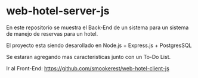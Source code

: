 # web-hotel-server-js

En este repositorio se muestra el Back-End de un sistema para un sistema de manejo de reservas para un hotel.

El proyecto esta siendo desarollado en Node.js + Express.js + PostgresSQL

Se estaran agregando mas caracteristicas junto con un To-Do List.

Ir al Front-End: https://github.com/smookerest/web-hotel-client-js
